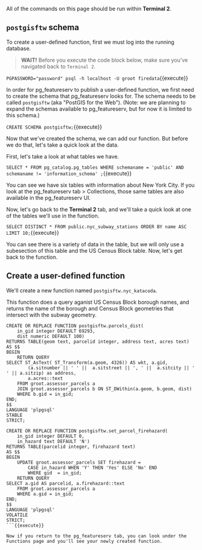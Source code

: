 All of the commands on this page should be run within **Terminal 2**.

## `postgisftw` schema

To create a user-defined function, first we must log into the running database.

>**WAIT!** Before you execute the code block below, make sure you've navigated back to ```Terminal 2```. 

```PGPASSWORD="password" psql -h localhost -U groot firedata```{{execute}}

In order for pg_featureserv to publish a user-defined function, we first need to create the schema that pg_featureserv looks for. The schema needs to be called ```postgisftw``` (aka "PostGIS for the Web"). (Note: we are planning to expand the schemas available to pg_featureserv, but for now it is limited to this schema.)

```CREATE SCHEMA postgisftw;```{{execute}}

Now that we've created the schema, we can add our function. But before we do that, let's take a quick look at the data. 

First, let's take a look at what tables we have.

```SELECT * FROM pg_catalog.pg_tables WHERE schemaname = 'public' AND schemaname != 'information_schema' ;```{{execute}} 

You can see we have six tables with information about New York City. If you look at the pg_featureserv tab > Collections, those same tables are also available in the pg_featureserv UI. 


Now, let's go back to the **Terminal 2** tab, and we'll take a quick look at one of the tables we'll use in the function.

```SELECT DISTINCT * FROM public.nyc_subway_stations ORDER BY name ASC LIMIT 10;```{{execute}}

You can see there is a variety of data in the table, but we will only use a subesection of this table and the US Census Block table. Now, let's get back to the function.

## Create a user-defined function

We'll create a new function named `postgisftw.nyc_katacoda`.

This function does a query aganist US Census Block borough names, and returns the name of the borough and Census Block geometries that intersect with the subway geometry.

```
CREATE OR REPLACE FUNCTION postgisftw.parcels_dist(
	in_gid integer DEFAULT 69293,
	dist numeric DEFAULT 100)
RETURNS TABLE(geom text, parcelid integer, address text, acres text)
AS $$
BEGIN
	RETURN QUERY
SELECT ST_AsText( ST_Transform(a.geom, 4326)) AS wkt, a.gid,
        (a.sitnumber || ' ' ||  a.sitstreet || ', ' ||  a.sitcity || ' ' || a.sitzip) as address,
        a.acres::text
    FROM groot.assessor_parcels a
    JOIN groot.assessor_parcels b ON ST_DWithin(a.geom, b.geom, dist)
    WHERE b.gid = in_gid;
END;
$$
LANGUAGE 'plpgsql'
STABLE
STRICT;

CREATE OR REPLACE FUNCTION postgisftw.set_parcel_firehazard(
	in_gid integer DEFAULT 0,
	in_hazard text DEFAULT 'N')
RETURNS TABLE(parcelid integer, firehazard text)
AS $$
BEGIN
    UPDATE groot.assessor_parcels SET firehazard =
        CASE in_hazard WHEN 'Y' THEN 'Yes' ELSE 'No' END
        WHERE gid  = in_gid;
	RETURN QUERY
SELECT a.gid AS parcelid, a.firehazard::text
    FROM groot.assessor_parcels a
    WHERE a.gid = in_gid;
END;
$$
LANGUAGE 'plpgsql'
VOLATILE
STRICT;
```{{execute}}

Now if you return to the pg_featureserv tab, you can look under the Functions page and you'll see your newly created function.